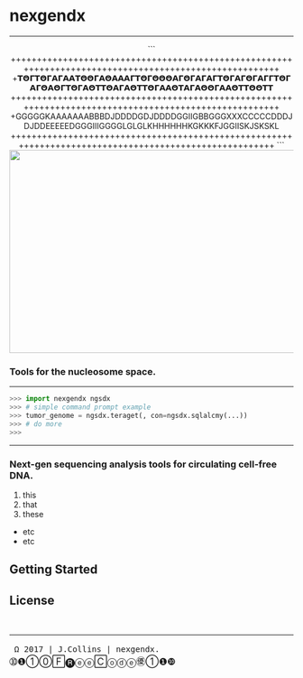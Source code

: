 # **__nexgendx__**

-----------------------
<div align="center">
```
+++++++++++++++++++++++++++++++++++++++++++++++++++++++++++++++++++++++++++++++++++++++++++++++++++++++
+𝝩𝝝𝝘𝝩𝝝𝝘𝝖𝝘𝝖𝝖𝝩𝝝𝝝𝝘𝝖𝝝𝝖𝝖𝝖𝝘𝝩𝝝𝝘𝝝𝝝𝝝𝝖𝝘𝝝𝝘𝝖𝝘𝝖𝝘𝝩𝝝𝝘𝝖𝝘𝝝𝝘𝝖𝝘𝝘𝝩𝝝𝝘𝝖𝝘𝝝𝝖𝝝𝝘𝝩𝝝𝝘𝝖𝝝𝝩𝝩𝝝𝝖𝝘𝝖𝝝𝝩𝝩𝝝𝝘𝝖𝝖𝝝𝝩𝝖𝝘𝝖𝝝𝝝𝝘𝝖𝝖𝝝𝝩𝝩𝝝𝝝𝝩𝝩
+++++++++++++++++++++++++++++++++++++++++++++++++++++++++++++++++++++++++++++++++++++++++++++++++++++++
+GGGGGKAAAAAAABBBDJDDDDGDJDDDDGGIIGBBGGGXXXCCCCCDDDJDJDDEEEEEDGGGIIIGGGGLGLGLKHHHHHHKGKKKFJGGIISKJSKSKL
+++++++++++++++++++++++++++++++++++++++++++++++++++++++++++++++++++++++++++++++++++++++++++++++++++++++
```
</div>
<img src="https://c1.staticflickr.com/3/2903/33396363580_b8905436ed_c.jpg" 
align="center" width=900 height=360>

### **Tools for the nucleosome space.**

----------------------

```python
>>> import nexgendx ngsdx
>>> # simple command prompt example
>>> tumor_genome = ngsdx.teraget(, con=ngsdx.sqlalcmy(...))
>>> # do more
>>> 

```

-----


### Next-gen sequencing analysis tools for circulating cell-free DNA. 
1. this
2. that
3. these
 - etc
 - etc 


## Getting Started

## License 





<br>




---------
<big>`` Ω 2017 | J.Collins | nexgendx.``     ➉❶①⓪🄵🅡ⓔⓔ🄲ⓞⓓⓔ㊝①❶❿</big>
